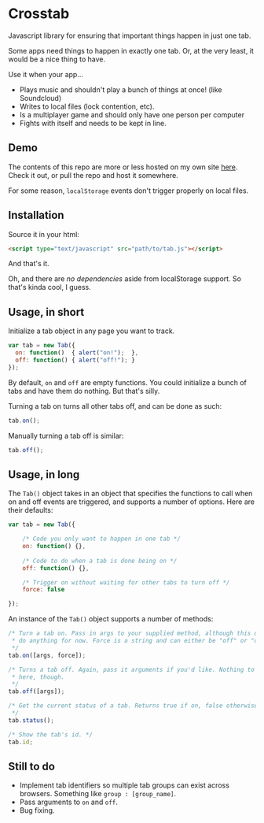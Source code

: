 Crosstab
========

Javascript library for ensuring that important things happen in just one tab.

Some apps need things to happen in exactly one tab. Or, at the very least, it
would be a nice thing to have. 

Use it when your app...

 - Plays music and shouldn't play a bunch of things at once! (like Soundcloud)
 - Writes to local files (lock contention, etc).
 - Is a multiplayer game and should only have one person per computer
 - Fights with itself and needs to be kept in line.


Demo
----

The contents of this repo are more or less hosted on my own site [here][1]. 
Check it out, or pull the repo and host it somewhere.

For some reason, ```localStorage``` events don't trigger properly on 
local files. 

Installation
------------

Source it in your html:

```html
<script type="text/javascript" src="path/to/tab.js"></script>
```

And that's it. 

Oh, and there are *no dependencies* aside from localStorage support. 
So that's kinda cool, I guess.


Usage, in short
---------------

Initialize a tab object in any page you want to track.

```javascript
var tab = new Tab({
  on: function()  { alert("on!");  },
  off: function() { alert("off!"); }
});
```

By default, ```on``` and ```off``` are empty functions.
You could initialize a bunch of tabs and have them do nothing. But that's silly.

Turning a tab on turns all other tabs off, and can be done as such: 

```javascript
tab.on();
```
Manually turning a tab off is similar:

```javascript
tab.off();
```


Usage, in long
--------------

The ```Tab()``` object takes in an object that specifies the functions to call
when on and off events are triggered, and supports a number of options.
Here are their defaults:

```javascript
var tab = new Tab({

	/* Code you only want to happen in one tab */
	on: function() {},
	
	/* Code to do when a tab is done being on */
	off: function() {},

	/* Trigger on without waiting for other tabs to turn off */
	force: false

});
```

An instance of the ```Tab()``` object supports a number of methods:

```javascript
/* Turn a tab on. Pass in args to your supplied method, although this doesn't
 * do anything for now. Force is a string and can either be "off" or "on". 
 */
tab.on([args, force]); 

/* Turns a tab off. Again, pass it arguments if you'd like. Nothing to force
 * here, though. 
 */ 
tab.off([args]);

/* Get the current status of a tab. Returns true if on, false otherwise. 
 */ 
tab.status();

/* Show the tab's id. */
tab.id;

```


Still to do
-----------

 - Implement tab identifiers so multiple tab groups can exist across browsers. 
 	Something like ```group : [group_name]```.
 - Pass arguments to ```on``` and ```off```.
 - Bug fixing.

[1]: http://technoheads.org/apps/crosstab
